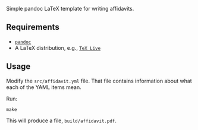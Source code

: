 Simple pandoc LaTeX template for writing affidavits.

## Requirements

-   [`pandoc`](https://pandoc.org/)
-   A LaTeX distribution, e.g., [`TeX Live`](https://tug.org/texlive/)

## Usage

Modify the `src/affidavit.yml` file.
That file contains information about what each of the YAML items mean.

Run:

``` shell
make
```

This will produce a file, `build/affidavit.pdf`.
